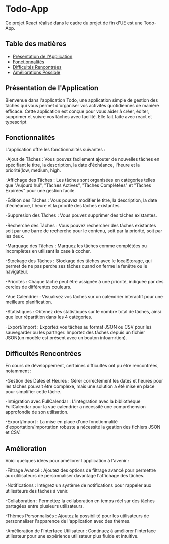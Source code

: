 # Todo-App

Ce projet React réalisé dans le cadre du projet de fin d'UE est une Todo-App.

## Table des matières

- [Présentation de l'Application](#présentation-de-lapplication)
- [Fonctionnalités](#fonctionnalités)
- [Difficultés Rencontrées](#difficultés-rencontrées)
- [Améliorations Possible](#amélioration)

## Présentation de l'Application

Bienvenue dans l'application Todo, une application simple de gestion des tâches qui vous permet d'organiser vos activités quotidiennes de manière efficace. Cette application est conçue pour vous aider à créer, éditer, supprimer et suivre vos tâches avec facilité. Elle fait faite avec react et typescript

## Fonctionnalités

L'application offre les fonctionnalités suivantes :

  -Ajout de Tâches : Vous pouvez facilement ajouter de nouvelles tâches en spécifiant le titre, la description, la date d'échéance, l'heure et la priorité(low, medium, high.

  -Affichage des Tâches : Les tâches sont organisées en catégories telles que "Aujourd'hui", "Tâches Actives", "Tâches Complétées" et "Tâches Expirées" pour une gestion facile.

  -Édition des Tâches : Vous pouvez modifier le titre, la description, la date d'échéance, l'heure et la priorité des tâches existantes.
  
  -Suppresion des Tâches : Vous pouvez supprimer des tâches existantes.
  
  -Recherche des Tâches : Vous pouvez rechercher des tâches existantes soit par une barre de recherche pour le contenu, soit par la priorité, soit par les deux.

  -Marquage des Tâches : Marquez les tâches comme complétées ou incomplètes en utilisant la case à cocher.
  
  -Stockage des Tâches : Stockage des tâches avec le localStorage, qui permet de ne pas perdre ses tâches quand on ferme la fenêtre ou le navigateur.

  -Priorités : Chaque tâche peut être assignée à une priorité, indiquée par des cercles de différentes couleurs.

  -Vue Calendrier : Visualisez vos tâches sur un calendrier interactif pour une meilleure planification.

  -Statistiques : Obtenez des statistiques sur le nombre total de tâches, ainsi que leur répartition dans les 4 catégories.

  -Export/Import : Exportez vos tâches au format JSON ou CSV pour les sauvegarder ou les partager. Importez des tâches depuis un fichier JSON(un modèle est présent avec un bouton infoamrtion).

## Difficultés Rencontrées

En cours de développement, certaines difficultés ont pu être rencontrées, notamment :

  -Gestion des Dates et Heures : Gérer correctement les dates et heures pour les tâches pouvait être complexe, mais une solution a été mise en place pour simplifier cette tâche.

  -Intégration avec FullCalendar : L'intégration avec la bibliothèque FullCalendar pour la vue calendrier a nécessité une compréhension approfondie de son utilisation.

  -Export/Import : La mise en place d'une fonctionnalité d'exportation/importation robuste a nécessité la gestion des fichiers JSON et CSV.

## Amélioration

Voici quelques idées pour améliorer l'application à l'avenir :

  -Filtrage Avancé : Ajoutez des options de filtrage avancé pour permettre aux utilisateurs de personnaliser davantage l'affichage des tâches.

  -Notifications : Intégrez un système de notifications pour rappeler aux utilisateurs des tâches à venir.

  -Collaboration : Permettez la collaboration en temps réel sur des tâches partagées entre plusieurs utilisateurs.

  -Thèmes Personnalisés : Ajoutez la possibilité pour les utilisateurs de personnaliser l'apparence de l'application avec des thèmes.

  -Amélioration de l'Interface Utilisateur : Continuez à améliorer l'interface utilisateur pour une expérience utilisateur plus fluide et intuitive.
